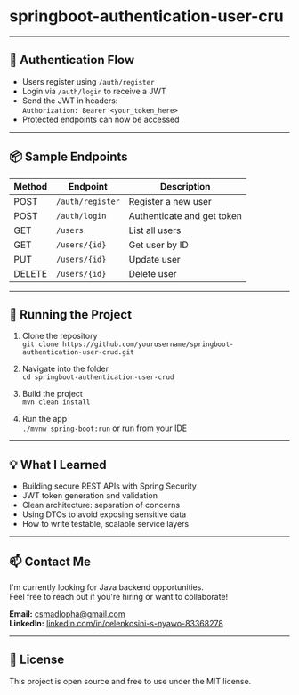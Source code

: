 # springboot-authentication-user-cru

---

## 🔐 Authentication Flow

- Users register using `/auth/register`
- Login via `/auth/login` to receive a JWT
- Send the JWT in headers:  
  `Authorization: Bearer <your_token_here>`
- Protected endpoints can now be accessed

---

## 📦 Sample Endpoints

| Method | Endpoint              | Description                |
|--------|-----------------------|----------------------------|
| POST   | `/auth/register`      | Register a new user        |
| POST   | `/auth/login`         | Authenticate and get token |
| GET    | `/users`              | List all users             |
| GET    | `/users/{id}`         | Get user by ID             |
| PUT    | `/users/{id}`         | Update user                |
| DELETE | `/users/{id}`         | Delete user                |

---

## 🧪 Running the Project

1. Clone the repository  
   `git clone https://github.com/yourusername/springboot-authentication-user-crud.git`

2. Navigate into the folder  
   `cd springboot-authentication-user-crud`

3. Build the project  
   `mvn clean install`

4. Run the app  
   `./mvnw spring-boot:run` or run from your IDE

---

## 💡 What I Learned

- Building secure REST APIs with Spring Security
- JWT token generation and validation
- Clean architecture: separation of concerns
- Using DTOs to avoid exposing sensitive data
- How to write testable, scalable service layers

---

## 📫 Contact Me

I'm currently looking for Java backend opportunities.  
Feel free to reach out if you're hiring or want to collaborate!

**Email:** [csmadlopha@gmail.com](mailto:csmadlopha@gmail.com)  
**LinkedIn:** [linkedin.com/in/celenkosini-s-nyawo-83368278](https://www.linkedin.com/in/celenkosini-s-nyawo-83368278)

---

## 📃 License

This project is open source and free to use under the MIT license.
